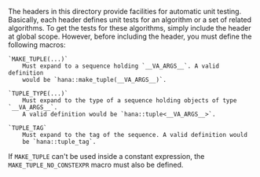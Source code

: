The headers in this directory provide facilities for automatic unit testing.
Basically, each header defines unit tests for an algorithm or a set of related
algorithms. To get the tests for these algorithms, simply include the header
at global scope. However, before including the header, you must define the
following macros:

    `MAKE_TUPLE(...)`
        Must expand to a sequence holding `__VA_ARGS__`. A valid definition
        would be `hana::make_tuple(__VA_ARGS__)`.

    `TUPLE_TYPE(...)`
        Must expand to the type of a sequence holding objects of type `__VA_ARGS__`.
        A valid definition would be `hana::tuple<__VA_ARGS__>`.

    `TUPLE_TAG`
        Must expand to the tag of the sequence. A valid definition would
        be `hana::tuple_tag`.

If `MAKE_TUPLE` can't be used inside a constant expression, the
`MAKE_TUPLE_NO_CONSTEXPR` macro must also be defined.
